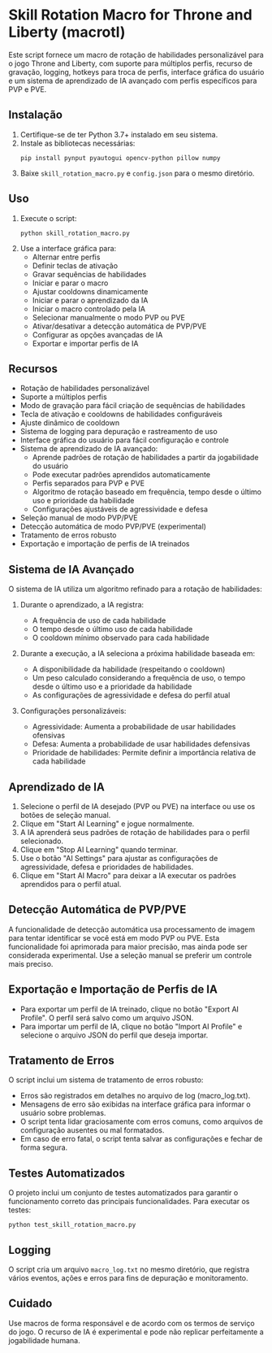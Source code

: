 
# Skill Rotation Macro for Throne and Liberty (macrotl)

Este script fornece um macro de rotação de habilidades personalizável para o jogo Throne and Liberty, com suporte para múltiplos perfis, recurso de gravação, logging, hotkeys para troca de perfis, interface gráfica do usuário e um sistema de aprendizado de IA avançado com perfis específicos para PVP e PVE.

## Instalação

1. Certifique-se de ter Python 3.7+ instalado em seu sistema.
2. Instale as bibliotecas necessárias:
   ```
   pip install pynput pyautogui opencv-python pillow numpy
   ```
3. Baixe `skill_rotation_macro.py` e `config.json` para o mesmo diretório.

## Uso

1. Execute o script:
   ```
   python skill_rotation_macro.py
   ```
2. Use a interface gráfica para:
   - Alternar entre perfis
   - Definir teclas de ativação
   - Gravar sequências de habilidades
   - Iniciar e parar o macro
   - Ajustar cooldowns dinamicamente
   - Iniciar e parar o aprendizado da IA
   - Iniciar o macro controlado pela IA
   - Selecionar manualmente o modo PVP ou PVE
   - Ativar/desativar a detecção automática de PVP/PVE
   - Configurar as opções avançadas de IA
   - Exportar e importar perfis de IA

## Recursos

- Rotação de habilidades personalizável
- Suporte a múltiplos perfis
- Modo de gravação para fácil criação de sequências de habilidades
- Tecla de ativação e cooldowns de habilidades configuráveis
- Ajuste dinâmico de cooldown
- Sistema de logging para depuração e rastreamento de uso
- Interface gráfica do usuário para fácil configuração e controle
- Sistema de aprendizado de IA avançado:
  - Aprende padrões de rotação de habilidades a partir da jogabilidade do usuário
  - Pode executar padrões aprendidos automaticamente
  - Perfis separados para PVP e PVE
  - Algoritmo de rotação baseado em frequência, tempo desde o último uso e prioridade da habilidade
  - Configurações ajustáveis de agressividade e defesa
- Seleção manual de modo PVP/PVE
- Detecção automática de modo PVP/PVE (experimental)
- Tratamento de erros robusto
- Exportação e importação de perfis de IA treinados

## Sistema de IA Avançado

O sistema de IA utiliza um algoritmo refinado para a rotação de habilidades:

1. Durante o aprendizado, a IA registra:
   - A frequência de uso de cada habilidade
   - O tempo desde o último uso de cada habilidade
   - O cooldown mínimo observado para cada habilidade

2. Durante a execução, a IA seleciona a próxima habilidade baseada em:
   - A disponibilidade da habilidade (respeitando o cooldown)
   - Um peso calculado considerando a frequência de uso, o tempo desde o último uso e a prioridade da habilidade
   - As configurações de agressividade e defesa do perfil atual

3. Configurações personalizáveis:
   - Agressividade: Aumenta a probabilidade de usar habilidades ofensivas
   - Defesa: Aumenta a probabilidade de usar habilidades defensivas
   - Prioridade de habilidades: Permite definir a importância relativa de cada habilidade

## Aprendizado de IA

1. Selecione o perfil de IA desejado (PVP ou PVE) na interface ou use os botões de seleção manual.
2. Clique em "Start AI Learning" e jogue normalmente.
3. A IA aprenderá seus padrões de rotação de habilidades para o perfil selecionado.
4. Clique em "Stop AI Learning" quando terminar.
5. Use o botão "AI Settings" para ajustar as configurações de agressividade, defesa e prioridades de habilidades.
6. Clique em "Start AI Macro" para deixar a IA executar os padrões aprendidos para o perfil atual.

## Detecção Automática de PVP/PVE

A funcionalidade de detecção automática usa processamento de imagem para tentar identificar se você está em modo PVP ou PVE. Esta funcionalidade foi aprimorada para maior precisão, mas ainda pode ser considerada experimental. Use a seleção manual se preferir um controle mais preciso.

## Exportação e Importação de Perfis de IA

- Para exportar um perfil de IA treinado, clique no botão "Export AI Profile". O perfil será salvo como um arquivo JSON.
- Para importar um perfil de IA, clique no botão "Import AI Profile" e selecione o arquivo JSON do perfil que deseja importar.

## Tratamento de Erros

O script inclui um sistema de tratamento de erros robusto:

- Erros são registrados em detalhes no arquivo de log (macro_log.txt).
- Mensagens de erro são exibidas na interface gráfica para informar o usuário sobre problemas.
- O script tenta lidar graciosamente com erros comuns, como arquivos de configuração ausentes ou mal formatados.
- Em caso de erro fatal, o script tenta salvar as configurações e fechar de forma segura.

## Testes Automatizados

O projeto inclui um conjunto de testes automatizados para garantir o funcionamento correto das principais funcionalidades. Para executar os testes:

```
python test_skill_rotation_macro.py
```

## Logging

O script cria um arquivo `macro_log.txt` no mesmo diretório, que registra vários eventos, ações e erros para fins de depuração e monitoramento.

## Cuidado

Use macros de forma responsável e de acordo com os termos de serviço do jogo. O recurso de IA é experimental e pode não replicar perfeitamente a jogabilidade humana.
